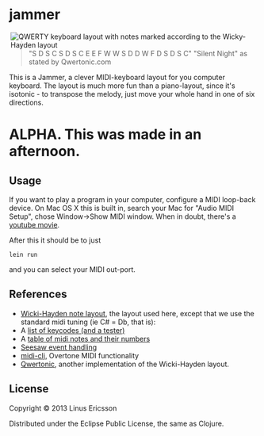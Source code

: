 # jammer

<img src="https://raw.github.com/claj/jammer/master/wicki-hayden-qwerty.png" alt="QWERTY keyboard layout with notes marked according to the Wicky-Hayden layout" title="The Keyboard" align="right"/>

> "S D S C   S D S C
> E E F   W W S   D D W F D S D S C"
> "Silent Night" as stated by Qwertonic.com

This is a Jammer, a clever MIDI-keyboard layout for you computer keyboard. The layout is much more fun than a piano-layout, since it's isotonic - to transpose the melody, just move your whole hand in one of six directions.

# ALPHA. This was made in an afternoon.

## Usage

If you want to play a program in your computer, configure a MIDI loop-back device. On Mac OS X this is built in, search your Mac for \"Audio MIDI Setup\", chose Window->Show MIDI window. When in doubt, there's a [youtube movie](http://www.youtube.com/watch?v=hgFA_fdup7g).

After this it should be to just

`lein run`

and you can select your MIDI out-port.

## References

 * [Wicki-Hayden note layout](http://en.wikipedia.org/wiki/Wicki-Hayden_note_layout), the layout used here, except that we use the standard midi tuning (ie C# = Db, that is):
 * A [list of keycodes (and a tester)](http://www.cambiaresearch.com/articles/15/javascript-char-codes-key-codes)
 * A [table of midi notes and their numbers](http://www.midimountain.com/midi/midi_note_numbers.html)
 * [Seesaw event handling](https://github.com/daveray/seesaw/wiki/Handling-events)
 * [midi-clj](https://github.com/overtone/midi-clj), Overtone MIDI functionality 
 * [Qwertonic](http://www.qwertonic.com/), another implementation of the Wicki-Hayden layout.

## License

Copyright © 2013 Linus Ericsson

Distributed under the Eclipse Public License, the same as Clojure.
